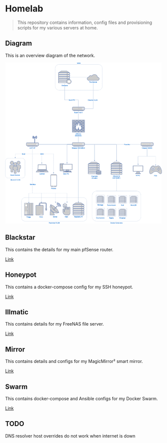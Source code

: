 # Homelab

> This repository contains information, config files and provisioning scripts for my various servers at home.

## Diagram

This is an overview diagram of the network.

![Diagram](diagram/diagram.png)

## Blackstar

This contains the details for my main pfSense router.

[Link](./blackstar)

## Honeypot

This contains a docker-compose config for my SSH honeypot.

[Link](./honeypot)

## Illmatic

This contains details for my FreeNAS file server.

[Link](./swarm)

## Mirror

This contains details and configs for my MagicMirror² smart mirror.

[Link](./swarm)

## Swarm

This contains docker-compose and Ansible configs for my Docker Swarm.

[Link](./swarm)

## TODO

DNS resolver host overrides do not work when internet is down
